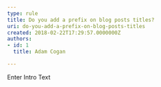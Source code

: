 ```yaml
---
type: rule
title: Do you add a prefix on blog posts titles?
uri: do-you-add-a-prefix-on-blog-posts-titles
created: 2018-02-22T17:29:57.0000000Z
authors:
- id: 1
  title: Adam Cogan

---
```




<span class='intro'> Enter Intro Text </span>




